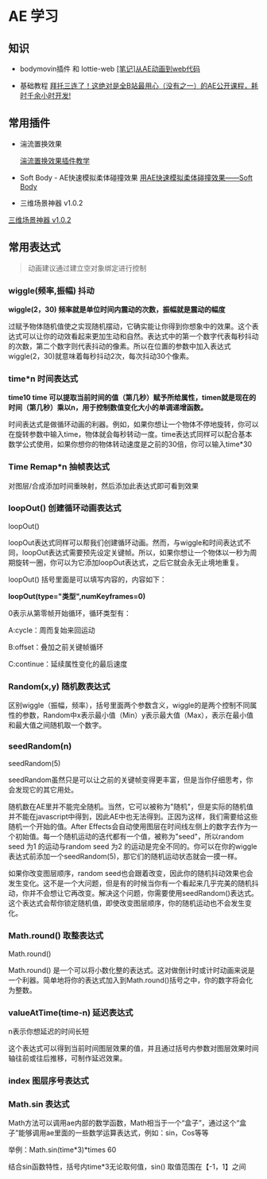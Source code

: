 # AE 学习

## 知识


- bodymovin插件 和 lottie-web
[[笔记]从AE动画到web代码](https://juejin.cn/post/6977523390412226573#heading-2)


- 基础教程
  [拜托三连了！这绝对是全B站最用心（没有之一）的AE公开课程，耗时千余小时开发!](https://www.bilibili.com/video/BV1ZA411g7Sb?p=11)

  

## 常用插件

- 湍流置换效果

  [湍流置换效果插件教学](https://www.bilibili.com/video/BV1ZA411g7Sb?p=6)

  

- Soft Body - AE快速模拟柔体碰撞效果
  [用AE快速模拟柔体碰撞效果——Soft Body](https://www.bilibili.com/video/BV1RK411g7pQ/?spm_id_from=333.788.recommend_more_video.0)

  

- 三维场景神器 v1.0.2

[三维场景神器 v1.0.2](https://www.bilibili.com/video/BV1yK4y157rs?spm_id_from=333.999.0.0)



## 常用表达式 

> 动画建议通过建立空对象绑定进行控制



### wiggle(频率,振幅)	抖动

**wiggle(2，30)		频率就是单位时间内震动的次数，振幅就是震动的幅度**

过赋予物体随机值使之实现随机摆动，它确实能让你得到你想象中的效果。这个表达式可以让你的动效看起来更加生动和自然。表达式中的第一个数字代表每秒抖动的次数，第二个数字则代表抖动的像素。所以在位置的参数中加入表达式wiggle(2，30)就意味着每秒抖动2次，每次抖动30个像素。



### time*n	时间表达式

**time10	 time 可以提取当前时间的值（第几秒）赋予所给属性，timen就是现在的时间（第几秒）乘以n，用于控制数值变化大小的单调递增函数。**

时间表达式是做循环动画的利器。例如，如果你想让一个物体不停地旋转，你可以在旋转参数中输入time，物体就会每秒转动一度。time表达式同样可以配合基本数学公式使用，如果你想你的物体转动速度是之前的30倍，你可以输入time*30



### Time Remap*n	抽帧表达式

对图层/合成添加时间重映射，然后添加此表达式即可看到效果



### loopOut()	创建循环动画表达式

loopOut()

loopOut表达式同样可以帮我们创建循环动画。然而，与wiggle和时间表达式不同，loopOut表达式需要预先设定关键帧。所以，如果你想让一个物体以一秒为周期旋转一圈，你可以为它添加loopOut表达式，之后它就会永无止境地重复。

loopOut() 括号里面是可以填写内容的，内容如下：

**loopOut(type="类型",numKeyframes=0)**

0表示从第零帧开始循环，循环类型有：

A:cycle：周而复始来回运动

B:offset：叠加之前关键帧循环

C:continue：延续属性变化的最后速度



### Random(x,y)	随机数表达式

区别wiggle（振幅，频率），括号里面两个参数含义，wiggle的是两个控制不同属性的参数，Random中x表示最小值（Min）y表示最大值（Max），表示在最小值和最大值之间随机取一个数字。



### seedRandom(n)

seedRandom(5)

seedRandom虽然只是可以让之前的关键帧变得更丰富，但是当你仔细思考，你会发现它的其它用处。

随机数在AE里并不能完全随机。当然，它可以被称为\"随机\"，但是实际的随机值并不能在javascript中得到，因此AE中也无法得到。正因为这样，我们需要给这些随机一个开始的值。After Effects会自动使用图层在时间线左侧上的数字去作为一个初始值。每一个随机运动的迭代都有一个值，被称为\"seed\"，所以random seed 为1 的运动与random seed 为2 的运动是完全不同的。你可以在你的wiggle表达式前添加一个seedRandom(5)，那它们的随机运动状态就会一摸一样。

如果你改变图层顺序，random seed也会跟着改变，因此你的随机抖动效果也会发生变化。这不是一个大问题，但是有的时候当你有一个看起来几乎完美的随机抖动，你并不会想让它再改变。解决这个问题，你需要使用seedRandom()表达式。这个表达式会帮你锁定随机值，即使改变图层顺序，你的随机运动也不会发生变化。



### Math.round()	取整表达式

Math.round()

Math.round() 是一个可以将小数化整的表达式。这对做倒计时或计时动画来说是一个利器。简单地将你的表达式加入到Math.round()括号之中，你的数字将会化为整数。



### valueAtTime(time-n)	延迟表达式

n表示你想延迟的时间长短

这个表达式可以得到当前时间图层效果的值，并且通过括号内参数对图层效果时间轴往前或往后推移，可制作延迟效果。



### index	图层序号表达式



### Math.sin	表达式

Math方法可以调用ae内部的数学函数，Math相当于一个“盒子”，通过这个“盒子”能够调用ae里面的一些数学运算表达式，例如：sin，Cos等等

举例：Math.sin(time*3)\*times 60

结合sin函数特性，括号内time*3无论取何值，sin() 取值范围在【-1，1】之间

